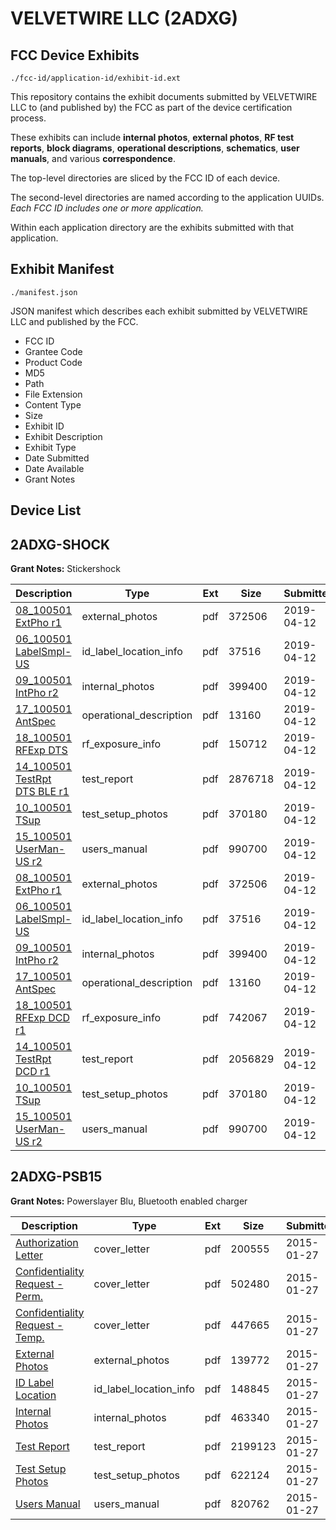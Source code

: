 # VELVETWIRE LLC (2ADXG)
## FCC Device Exhibits

```
./fcc-id/application-id/exhibit-id.ext
```

This repository contains the exhibit documents submitted by VELVETWIRE LLC to (and published by) the FCC as part of the device certification process.

These exhibits can include **internal photos**, **external photos**, **RF test reports**, **block diagrams**, **operational descriptions**, **schematics**, **user manuals**, and various **correspondence**.

The top-level directories are sliced by the FCC ID of each device.

The second-level directories are named according to the application UUIDs. *Each FCC ID includes one or more application.*

Within each application directory are the exhibits submitted with that application. 

## Exhibit Manifest

```
./manifest.json
```

JSON manifest which describes each exhibit submitted by VELVETWIRE LLC and published by the FCC.

- FCC ID
- Grantee Code
- Product Code
- MD5
- Path
- File Extension
- Content Type
- Size
- Exhibit ID
- Exhibit Description
- Exhibit Type
- Date Submitted
- Date Available
- Grant Notes

## Device List
## 2ADXG-SHOCK
**Grant Notes:** Stickershock

| Description | Type | Ext | Size | Submitted | Available |
| ----------- | ---- | --- | ---- | --------- | --------- |
| [08_100501 ExtPho r1](2ADXG-SHOCK/37aeaa60593738190ece8973ba42fec2/4237341.pdf) | external_photos | pdf | 372506 | 2019-04-12 | 2019-04-12 |
| [06_100501 LabelSmpl-US](2ADXG-SHOCK/37aeaa60593738190ece8973ba42fec2/4237340.pdf) | id_label_location_info | pdf | 37516 | 2019-04-12 | 2019-04-12 |
| [09_100501 IntPho r2](2ADXG-SHOCK/37aeaa60593738190ece8973ba42fec2/4237342.pdf) | internal_photos | pdf | 399400 | 2019-04-12 | 2019-04-12 |
| [17_100501 AntSpec](2ADXG-SHOCK/37aeaa60593738190ece8973ba42fec2/4237350.pdf) | operational_description | pdf | 13160 | 2019-04-12 | 2019-04-12 |
| [18_100501 RFExp DTS](2ADXG-SHOCK/37aeaa60593738190ece8973ba42fec2/4237391.pdf) | rf_exposure_info | pdf | 150712 | 2019-04-12 | 2019-04-12 |
| [14_100501 TestRpt DTS BLE r1](2ADXG-SHOCK/37aeaa60593738190ece8973ba42fec2/4237387.pdf) | test_report | pdf | 2876718 | 2019-04-12 | 2019-04-12 |
| [10_100501 TSup](2ADXG-SHOCK/37aeaa60593738190ece8973ba42fec2/4237343.pdf) | test_setup_photos | pdf | 370180 | 2019-04-12 | 2019-04-12 |
| [15_100501 UserMan-US r2](2ADXG-SHOCK/37aeaa60593738190ece8973ba42fec2/4237348.pdf) | users_manual | pdf | 990700 | 2019-04-12 | 2019-04-12 |
| [08_100501 ExtPho r1](2ADXG-SHOCK/d3ddeaf6b938ce7693ca7000164ef194/4237341.pdf) | external_photos | pdf | 372506 | 2019-04-12 | 2019-04-12 |
| [06_100501 LabelSmpl-US](2ADXG-SHOCK/d3ddeaf6b938ce7693ca7000164ef194/4237340.pdf) | id_label_location_info | pdf | 37516 | 2019-04-12 | 2019-04-12 |
| [09_100501 IntPho r2](2ADXG-SHOCK/d3ddeaf6b938ce7693ca7000164ef194/4237342.pdf) | internal_photos | pdf | 399400 | 2019-04-12 | 2019-04-12 |
| [17_100501 AntSpec](2ADXG-SHOCK/d3ddeaf6b938ce7693ca7000164ef194/4237350.pdf) | operational_description | pdf | 13160 | 2019-04-12 | 2019-04-12 |
| [18_100501 RFExp DCD r1](2ADXG-SHOCK/d3ddeaf6b938ce7693ca7000164ef194/4237351.pdf) | rf_exposure_info | pdf | 742067 | 2019-04-12 | 2019-04-12 |
| [14_100501 TestRpt DCD r1](2ADXG-SHOCK/d3ddeaf6b938ce7693ca7000164ef194/4237347.pdf) | test_report | pdf | 2056829 | 2019-04-12 | 2019-04-12 |
| [10_100501 TSup](2ADXG-SHOCK/d3ddeaf6b938ce7693ca7000164ef194/4237343.pdf) | test_setup_photos | pdf | 370180 | 2019-04-12 | 2019-04-12 |
| [15_100501 UserMan-US r2](2ADXG-SHOCK/d3ddeaf6b938ce7693ca7000164ef194/4237348.pdf) | users_manual | pdf | 990700 | 2019-04-12 | 2019-04-12 |
## 2ADXG-PSB15
**Grant Notes:** Powerslayer Blu, Bluetooth enabled charger

| Description | Type | Ext | Size | Submitted | Available |
| ----------- | ---- | --- | ---- | --------- | --------- |
| [Authorization Letter](2ADXG-PSB15/83969d07559e6c3d9d36899e56df29c8/2515530.pdf) | cover_letter | pdf | 200555 | 2015-01-27 | 2015-01-28 |
| [Confidentiality Request - Perm.](2ADXG-PSB15/83969d07559e6c3d9d36899e56df29c8/2515531.pdf) | cover_letter | pdf | 502480 | 2015-01-27 | 2015-01-28 |
| [Confidentiality Request - Temp.](2ADXG-PSB15/83969d07559e6c3d9d36899e56df29c8/2515532.pdf) | cover_letter | pdf | 447665 | 2015-01-27 | 2015-01-28 |
| [External Photos](2ADXG-PSB15/83969d07559e6c3d9d36899e56df29c8/2515533.pdf) | external_photos | pdf | 139772 | 2015-01-27 | 2015-02-20 |
| [ID Label Location](2ADXG-PSB15/83969d07559e6c3d9d36899e56df29c8/2515534.pdf) | id_label_location_info | pdf | 148845 | 2015-01-27 | 2015-01-28 |
| [Internal Photos](2ADXG-PSB15/83969d07559e6c3d9d36899e56df29c8/2515535.pdf) | internal_photos | pdf | 463340 | 2015-01-27 | 2015-02-20 |
| [Test Report](2ADXG-PSB15/83969d07559e6c3d9d36899e56df29c8/2515539.pdf) | test_report | pdf | 2199123 | 2015-01-27 | 2015-01-28 |
| [Test Setup Photos](2ADXG-PSB15/83969d07559e6c3d9d36899e56df29c8/2515540.pdf) | test_setup_photos | pdf | 622124 | 2015-01-27 | 2015-02-20 |
| [Users Manual](2ADXG-PSB15/83969d07559e6c3d9d36899e56df29c8/2515541.pdf) | users_manual | pdf | 820762 | 2015-01-27 | 2015-02-20 |
